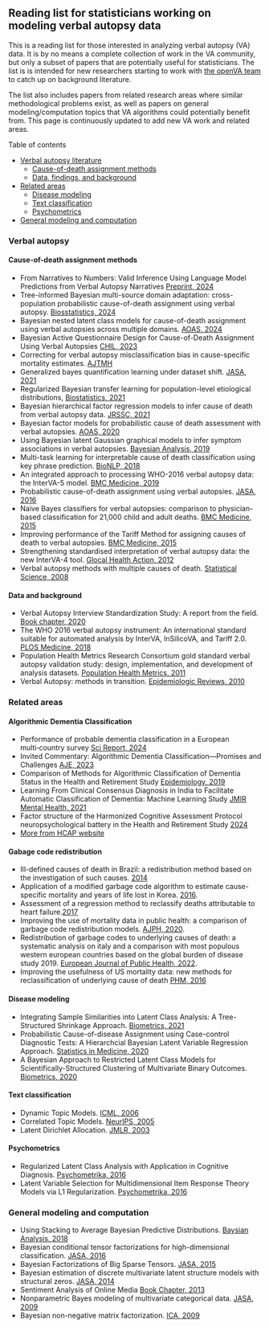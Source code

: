 ## Reading list for statisticians working on modeling verbal autopsy data

This is a reading list for those interested in analyzing verbal autopsy (VA) data. It is by no means a complete collection of work in the VA community, but only a subset of papers that are potentially useful for statisticians. The list is is intended for new researchers starting to work with [the openVA team](https://openva.net/) to catch up on background literature.

The list also includes papers from related research areas where similar methodological problems exist, as well as papers on general modeling/computation topics that VA algorithms could potentially benefit from. This page is continuously updated to add new VA work and related areas.

Table of contents
* [Verbal autopsy literature](#verbal-autopsy)
  * [Cause-of-death assignment methods](#cause-of-death-assignment-methods)
  * [Data, findings, and background](#data-and-background)
* [Related areas](#related-areas)
  * [Disease modeling](#disease-modeling) 
  * [Text classification]($text-classification)
  * [Psychometrics](#psychometrics)
* [General modeling and computation](#general-modeling-and-computation)

### Verbal autopsy

#### Cause-of-death assignment methods
+ From Narratives to Numbers: Valid Inference Using Language Model Predictions from Verbal Autopsy Narratives [Preprint, 2024](https://arxiv.org/abs/2404.02438)
+ Tree-informed Bayesian multi-source domain adaptation: cross-population probabilistic cause-of-death assignment using verbal autopsy. [Biosstatistics, 2024](https://arxiv.org/abs/2112.10978)
+ Bayesian nested latent class models for cause-of-death assignment using verbal autopsies across multiple domains. [AOAS, 2024](https://arxiv.org/abs/2112.12186)
+ Bayesian Active Questionnaire Design for Cause-of-Death Assignment Using Verbal Autopsies [CHIL, 2023](https://arxiv.org/abs/2302.08099)
+ Correcting for verbal autopsy misclassification bias in cause-specific mortality estimates. [AJTMH](https://pmc.ncbi.nlm.nih.gov/articles/PMC10160858/)
+ Generalized bayes quantification learning under dataset shift. [JASA, 2021](https://www.tandfonline.com/doi/full/10.1080/01621459.2021.1909599)
+ Regularized Bayesian transfer learning for population-level etiological distributions, [Biostatistics, 2021](https://academic.oup.com/biostatistics/article/22/4/836/5732874?login=true)
+ Bayesian hierarchical factor regression models to infer cause of death from verbal autopsy data. [JRSSC, 2021](https://doi.org/10.1111/rssc.12468)
+ Bayesian factor models for probabilistic cause of death assessment with verbal autopsies. [AOAS, 2020](https://projecteuclid.org/euclid.aoas/1587002673)
+ Using Bayesian latent Gaussian graphical models to infer symptom associations in verbal autopsies. [Bayesian Analysis, 2019](https://projecteuclid.org/euclid.ba/1569290444)
+ Multi-task learning for interpretable cause of death classification using key phrase prediction. [BioNLP, 2018](https://aclanthology.org/W18-2302/)
+ An integrated approach to processing WHO-2016 verbal autopsy data: the InterVA-5 model. [BMC Medicine, 2019](https://bmcmedicine.biomedcentral.com/articles/10.1186/s12916-019-1333-6)
+ Probabilistic cause-of-death assignment using verbal autopsies. [JASA, 2016](https://amstat.tandfonline.com/doi/abs/10.1080/01621459.2016.1152191)
+ Naive Bayes classifiers for verbal autopsies: comparison to physician-based classification for 21,000 child and adult deaths. [BMC Medicine, 2015](https://link.springer.com/article/10.1186/s12916-015-0521-2)
+ Improving performance of the Tariff Method for assigning causes of death to verbal autopsies. [BMC Medicine, 2015](https://bmcmedicine.biomedcentral.com/articles/10.1186/s12916-015-0527-9)
+ Strengthening standardised interpretation of verbal autopsy data: the new InterVA-4 tool. [Glocal Health Action, 2012](https://www.tandfonline.com/doi/full/10.3402/gha.v5i0.19281)
+ Verbal autopsy methods with multiple causes of death. [Statistical Science, 2008](https://projecteuclid.org/journals/statistical-science/volume-23/issue-1/Verbal-Autopsy-Methods-with-Multiple-Causes-of-Death/10.1214/07-STS247.full)

#### Data and background
+ Verbal Autopsy Interview Standardization Study: A report from the field. [Book chapter, 2020](https://oxford.universitypressscholarship.com/view/10.1093/oso/9780198862437.001.0001/oso-9780198862437-chapter-11)
+ The WHO 2016 verbal autopsy instrument: An international standard suitable for automated analysis by InterVA, InSilicoVA, and Tariff 2.0. [PLOS Medicine, 2018](https://journals.plos.org/plosmedicine/article?id=10.1371/journal.pmed.1002486)
+ Population Health Metrics Research Consortium gold standard verbal autopsy validation study: design, implementation, and development of analysis datasets. [Population Health Metrics, 2011](https://pophealthmetrics.biomedcentral.com/articles/10.1186/1478-7954-9-27)
+ Verbal Autopsy: methods in transition. [Epidemiologic Reviews, 2010](https://academic.oup.com/epirev/article/32/1/38/493908?login=false)


### Related areas
#### Algorithmic Dementia Classification 
+ Performance of probable dementia classification in a European multi‑country survey [Sci Report, 2024](https://www.nature.com/articles/s41598-024-56734-7.pdf)
+ Invited Commentary: Algorithmic Dementia Classification—Promises and Challenges [AJE, 2023](https://doi.org/10.1093/aje/kwad003)
+ Comparison of Methods for Algorithmic Classification of Dementia Status in the Health and Retirement Study [Epidemiology, 2019](https://pmc.ncbi.nlm.nih.gov/articles/PMC6369894/)
+ Learning From Clinical Consensus Diagnosis in India to Facilitate Automatic Classification of Dementia: Machine Learning Study [JMIR Mental Health, 2021](https://pmc.ncbi.nlm.nih.gov/articles/PMC8145077/)
+ Factor structure of the Harmonized Cognitive Assessment Protocol neuropsychological battery in the Health and Retirement Study [2024](https://www.cambridge.org/core/services/aop-cambridge-core/content/view/8910F8A75C953C1F42747AEC06659E0C/S135561772300019Xa.pdf/factor-structure-of-the-harmonized-cognitive-assessment-protocol-neuropsychological-battery-in-the-health-and-retirement-study.pdf)
+ [More from HCAP website](https://hcap.isr.umich.edu/publications/)

#### Gabage code redistribution
+ Ill-defined causes of death in Brazil: a redistribution method based on the investigation of such causes. [2014](https://pmc.ncbi.nlm.nih.gov/articles/PMC4181094/)
+ Application of a modified garbage code algorithm to estimate cause-specific mortality and years of life lost in Korea. [2016](https://pubmed.ncbi.nlm.nih.gov/27775249/).
+ Assessment of a regression method to reclassify deaths attributable to heart failure.[2017](https://www.cpc.unc.edu/resources/publications/bib/9685/)
+ Improving the use of mortality data in public health: a comparison of garbage code redistribution models. [AJPH, 2020](https://pubmed.ncbi.nlm.nih.gov/31855478/).
+ Redistribution of garbage codes to underlying causes of death: a systematic analysis on italy and a comparison with most populous western european countries based on the global burden of disease study 2019. [European Journal of Public Health, 2022](https://pubmed.ncbi.nlm.nih.gov/35061890/).
+ Improving the usefulness of US mortality data: new methods for reclassification of underlying cause of death [PHM, 2016](https://pophealthmetrics.biomedcentral.com/articles/10.1186/s12963-016-0082-4)


#### Disease modeling
+ Integrating Sample Similarities into Latent Class Analysis: A Tree-Structured Shrinkage Approach. [Biometrics, 2021](https://onlinelibrary.wiley.com/doi/10.1111/biom.13580)
+ Probabilistic Cause-of-disease Assignment using Case-control Diagnostic Tests: A Hierarchcial Bayesian Latent Variable Regression Approach. [Statistics in Medicine, 2020](https://onlinelibrary.wiley.com/doi/10.1002/sim.8804)
+ A Bayesian Approach to Restricted Latent Class Models for Scientifically-Structured Clustering of Multivariate Binary Outcomes. [Biometrics, 2020](https://onlinelibrary.wiley.com/doi/full/10.1111/biom.13388)

#### Text classification
+ Dynamic Topic Models. [ICML, 2006](https://mimno.infosci.cornell.edu/info6150/readings/dynamic_topic_models.pdf)
+ Correlated Topic Models. [NeurIPS, 2005](https://proceedings.neurips.cc/paper/2005/file/9e82757e9a1c12cb710ad680db11f6f1-Paper.pdf)
+ Latent Dirichlet Allocation. [JMLR, 2003](https://www.jmlr.org/papers/volume3/blei03a/blei03a.pdf)

#### Psychometrics
+ Regularized Latent Class Analysis with Application in Cognitive Diagnosis. [Psychometrika, 2016](https://link.springer.com/article/10.1007/s11336-016-9545-6)
+ Latent Variable Selection for Multidimensional Item Response Theory Models via L1 Regularization. [Psychometrika, 2016](https://link.springer.com/article/10.1007/s11336-016-9529-6)

### General modeling and computation
+ Using Stacking to Average Bayesian Predictive Distributions. [Baysian Analysis, 2018](https://projecteuclid.org/journals/bayesian-analysis/volume-13/issue-3/Using-Stacking-to-Average-Bayesian-Predictive-Distributions-with-Discussion/10.1214/17-BA1091.full)
+ Bayesian conditional tensor factorizations for high-dimensional classification. [JASA, 2016](https://www.tandfonline.com/doi/abs/10.1080/01621459.2015.1029129?journalCode=uasa20)
+ Bayesian Factorizations of Big Sparse Tensors. [JASA, 2015](https://www.tandfonline.com/doi/abs/10.1080/01621459.2014.983233?journalCode=uasa20)
+ Bayesian estimation of discrete multivariate latent structure models with structural zeros. [JASA, 2014](https://www.tandfonline.com/doi/abs/10.1080/10618600.2013.844700)
+ Sentiment Analysis of Online Media [Book Chapter, 2013](https://link.springer.com/chapter/10.1007/978-3-319-00035-0_13)
+ Nonparametric Bayes modeling of multivariate categorical data. [JASA, 2009](https://www.tandfonline.com/doi/abs/10.1198/jasa.2009.tm08439) 
+ Bayesian non-negative matrix factorization. [ICA, 2009](https://link.springer.com/chapter/10.1007/978-3-642-00599-2_68)
